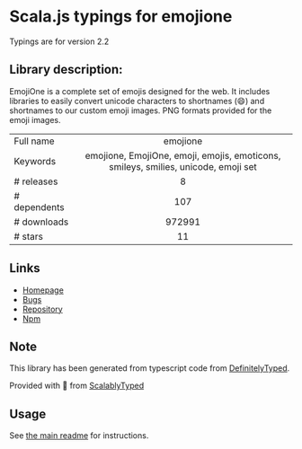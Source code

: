 
# Scala.js typings for emojione

Typings are for version 2.2

## Library description:
EmojiOne is a complete set of emojis designed for the web. It includes libraries to easily convert unicode characters to shortnames (:smile:) and shortnames to our custom emoji images. PNG formats provided for the emoji images.

|                    |                 |
| ------------------ | :-------------: |
| Full name          | emojione |
| Keywords           | emojione, EmojiOne, emoji, emojis, emoticons, smileys, smilies, unicode, emoji set |
| # releases         | 8 |
| # dependents       | 107 |
| # downloads        | 972991 |
| # stars            | 11 |

## Links
- [Homepage](https://www.emojione.com)
- [Bugs](https://github.com/emojione/emojione/issues)
- [Repository](https://github.com/emojione/emojione)
- [Npm](https://www.npmjs.com/package/emojione)
    


## Note
This library has been generated from typescript code from [DefinitelyTyped](https://definitelytyped.org).

Provided with :purple_heart: from [ScalablyTyped](https://github.com/oyvindberg/ScalablyTyped)

## Usage
See [the main readme](../../readme.md) for instructions.


